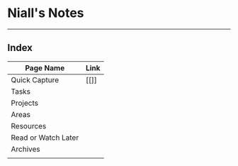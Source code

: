 # Niall's Notes

---

## Index

| Page Name           | Link |
| ------------------- | ---- |
| Quick Capture       | [[]]     |
| Tasks               |      |
| Projects            |      |
| Areas               |      |
| Resources           |      |
| Read or Watch Later |      |
| Archives            |      |
|                     |      |
